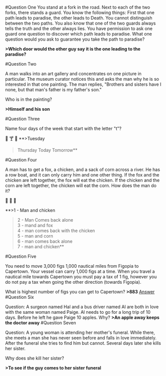 #Question One
You stand at a fork in the road. Next to each of the two forks, there stands a guard. You know the following things: First that one path leads to paradise, the other leads to Death. You cannot distinguish between the two paths. You also know that one of the two guards always tells the truth and the other always lies. You have permission to ask one guard one question to discover which path leads to paradise. What one question would you ask to guarantee you take the path to paradise?

**>Which door would the other guy say it is the one leading to the paradise?**

#Question Two

A man walks into an art gallery and concentrates on one picture in particular. The museum curator notices this and asks the man why he is so interested in that one painting. The man replies, "Brothers and sisters have I none, but that man's father is my father's son."

Who is in the painting?

**>Himself and his son**

#Question Three

Name four days of the week that start with the letter "t"?

🍔 🍸 🍺
**>Tuesday
>Thursday
>Today
>Tomorrow**

#Question Four

A man has to get a fox, a chicken, and a sack of corn across a river. He has a row boat, and it can only carry him and one other thing. If the fox and the chicken are left together, the fox will eat the chicken. If the chicken and the corn are left together, the chicken will eat the corn. How does the man do it?

🐔 🐺 🌽  

**>1 - Man and chicken  
>2 - Man Comes back alone  
>3 - mand and fox  
>4 - man comes back with the chicken  
>5 - man and corn  
>6 - man comes back alone  
>7 - man and chicken**

#Question Five

You need to move 3,000 figs 1,000 nautical miles from Figopia to Capertown. Your vessel can carry 1,000 figs at a time. When you travel a nautical mile towards Capertown you must pay a tax of 1 fig, however you do not pay a tax when going the other direction (towards Figopia).

What is highest number of figs you can get to Capertown?
**>883** [Answer](http://goodriddlesnow.com/riddles/view/566)
#Question Six

Question: A surgeon named Hal and a bus driver named Al are both in love with the same woman named Paige. Al needs to go for a long trip of 10 days. Before he left he gave Paige 10 apples. Why?
**>An apple away keeps the doctor away**
#Question Seven

Question: A young woman is attending her mother's funeral. While there, she meets a man she has never seen before and falls in love immediately. After the funeral she tries to find him but cannot. Several days later she kills her sister.

Why does she kill her sister?

**>To see if the guy comes to her sister funeral**
